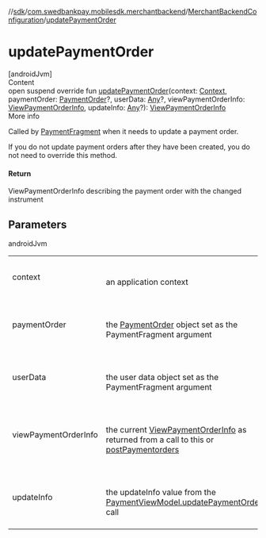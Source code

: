 //[sdk](../../../index.md)/[com.swedbankpay.mobilesdk.merchantbackend](../index.md)/[MerchantBackendConfiguration](index.md)/[updatePaymentOrder](update-payment-order.md)



# updatePaymentOrder  
[androidJvm]  
Content  
open suspend override fun [updatePaymentOrder](update-payment-order.md)(context: [Context](https://developer.android.com/reference/kotlin/android/content/Context.html), paymentOrder: [PaymentOrder](../../com.swedbankpay.mobilesdk/-payment-order/index.md)?, userData: [Any](https://kotlinlang.org/api/latest/jvm/stdlib/kotlin/-any/index.html)?, viewPaymentOrderInfo: [ViewPaymentOrderInfo](../../com.swedbankpay.mobilesdk/-view-payment-order-info/index.md), updateInfo: [Any](https://kotlinlang.org/api/latest/jvm/stdlib/kotlin/-any/index.html)?): [ViewPaymentOrderInfo](../../com.swedbankpay.mobilesdk/-view-payment-order-info/index.md)  
More info  


Called by [PaymentFragment](../../com.swedbankpay.mobilesdk/-payment-fragment/index.md) when it needs to update a payment order.



If you do not update payment orders after they have been created, you do not need to override this method.



#### Return  


ViewPaymentOrderInfo describing the payment order with the changed instrument



## Parameters  
  
androidJvm  
  
| | |
|---|---|
| <a name="com.swedbankpay.mobilesdk.merchantbackend/MerchantBackendConfiguration/updatePaymentOrder/#android.content.Context#com.swedbankpay.mobilesdk.PaymentOrder?#kotlin.Any?#com.swedbankpay.mobilesdk.ViewPaymentOrderInfo#kotlin.Any?/PointingToDeclaration/"></a>context| <a name="com.swedbankpay.mobilesdk.merchantbackend/MerchantBackendConfiguration/updatePaymentOrder/#android.content.Context#com.swedbankpay.mobilesdk.PaymentOrder?#kotlin.Any?#com.swedbankpay.mobilesdk.ViewPaymentOrderInfo#kotlin.Any?/PointingToDeclaration/"></a><br><br>an application context<br><br>|
| <a name="com.swedbankpay.mobilesdk.merchantbackend/MerchantBackendConfiguration/updatePaymentOrder/#android.content.Context#com.swedbankpay.mobilesdk.PaymentOrder?#kotlin.Any?#com.swedbankpay.mobilesdk.ViewPaymentOrderInfo#kotlin.Any?/PointingToDeclaration/"></a>paymentOrder| <a name="com.swedbankpay.mobilesdk.merchantbackend/MerchantBackendConfiguration/updatePaymentOrder/#android.content.Context#com.swedbankpay.mobilesdk.PaymentOrder?#kotlin.Any?#com.swedbankpay.mobilesdk.ViewPaymentOrderInfo#kotlin.Any?/PointingToDeclaration/"></a><br><br>the [PaymentOrder](../../com.swedbankpay.mobilesdk/-payment-order/index.md) object set as the PaymentFragment argument<br><br>|
| <a name="com.swedbankpay.mobilesdk.merchantbackend/MerchantBackendConfiguration/updatePaymentOrder/#android.content.Context#com.swedbankpay.mobilesdk.PaymentOrder?#kotlin.Any?#com.swedbankpay.mobilesdk.ViewPaymentOrderInfo#kotlin.Any?/PointingToDeclaration/"></a>userData| <a name="com.swedbankpay.mobilesdk.merchantbackend/MerchantBackendConfiguration/updatePaymentOrder/#android.content.Context#com.swedbankpay.mobilesdk.PaymentOrder?#kotlin.Any?#com.swedbankpay.mobilesdk.ViewPaymentOrderInfo#kotlin.Any?/PointingToDeclaration/"></a><br><br>the user data object set as the PaymentFragment argument<br><br>|
| <a name="com.swedbankpay.mobilesdk.merchantbackend/MerchantBackendConfiguration/updatePaymentOrder/#android.content.Context#com.swedbankpay.mobilesdk.PaymentOrder?#kotlin.Any?#com.swedbankpay.mobilesdk.ViewPaymentOrderInfo#kotlin.Any?/PointingToDeclaration/"></a>viewPaymentOrderInfo| <a name="com.swedbankpay.mobilesdk.merchantbackend/MerchantBackendConfiguration/updatePaymentOrder/#android.content.Context#com.swedbankpay.mobilesdk.PaymentOrder?#kotlin.Any?#com.swedbankpay.mobilesdk.ViewPaymentOrderInfo#kotlin.Any?/PointingToDeclaration/"></a><br><br>the current [ViewPaymentOrderInfo](../../com.swedbankpay.mobilesdk/-view-payment-order-info/index.md) as returned from a call to this or [postPaymentorders](post-paymentorders.md)<br><br>|
| <a name="com.swedbankpay.mobilesdk.merchantbackend/MerchantBackendConfiguration/updatePaymentOrder/#android.content.Context#com.swedbankpay.mobilesdk.PaymentOrder?#kotlin.Any?#com.swedbankpay.mobilesdk.ViewPaymentOrderInfo#kotlin.Any?/PointingToDeclaration/"></a>updateInfo| <a name="com.swedbankpay.mobilesdk.merchantbackend/MerchantBackendConfiguration/updatePaymentOrder/#android.content.Context#com.swedbankpay.mobilesdk.PaymentOrder?#kotlin.Any?#com.swedbankpay.mobilesdk.ViewPaymentOrderInfo#kotlin.Any?/PointingToDeclaration/"></a><br><br>the updateInfo value from the [PaymentViewModel.updatePaymentOrder](../../com.swedbankpay.mobilesdk/-payment-view-model/update-payment-order.md) call<br><br>|
  
  



